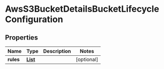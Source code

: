 

# AwsS3BucketDetailsBucketLifecycleConfiguration


## Properties

| Name | Type | Description | Notes |
|------------ | ------------- | ------------- | -------------|
|**rules** | [**List**](List.md) |  |  [optional] |



